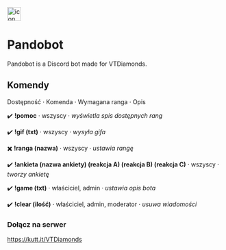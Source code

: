 <img src="https://i.imgur.com/oPklqrq.png" alt="icon" style="width: 32px;"/>

# Pandobot
Pandobot is a Discord bot made for VTDiamonds.

## Komendy
Dostępność · Komenda · Wymagana ranga · Opis

✔️ **!pomoc** · wszyscy · _wyświetla spis dostępnych rang_

✔️ **!gif (txt)** · wszyscy · _wysyła gifa_

✖️ **!ranga (nazwa)** · wszyscy · _ustawia rangę_

✔️ **!ankieta (nazwa ankiety) (reakcja A) (reakcja B) (reakcja C)** · wszyscy · _tworzy ankietę_

✔️ **!game (txt)** · właściciel, admin · _ustawia opis bota_

✔️ **!clear (ilość)** · właściciel, admin, moderator · _usuwa wiadomości_

### Dołącz na serwer
https://kutt.it/VTDiamonds
